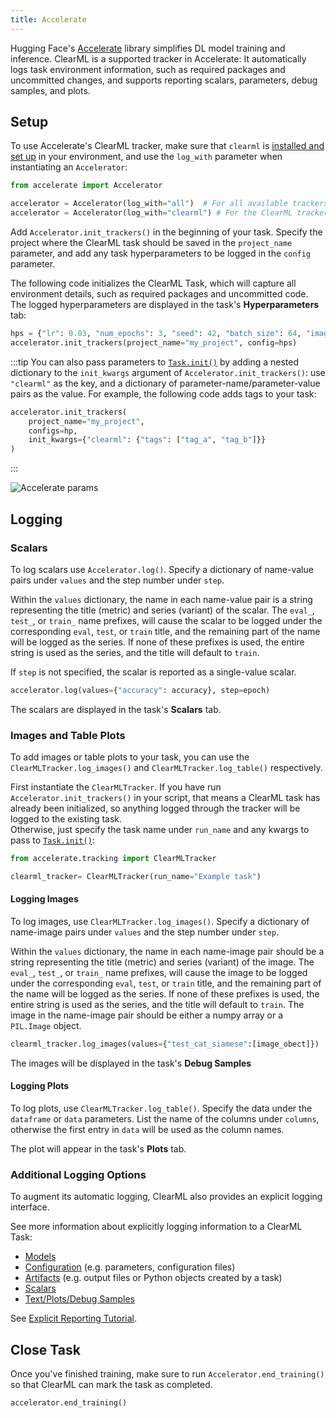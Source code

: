 ```yaml
---
title: Accelerate
---
```


Hugging Face's [Accelerate](https://huggingface.co/docs/accelerate/main/en/index) library simplifies DL model training 
and inference. ClearML is a supported tracker in Accelerate: It automatically logs task environment information, 
such as required packages and uncommitted changes, and supports reporting scalars, parameters, debug samples, and plots.


## Setup

To use Accelerate's ClearML tracker, make sure that `clearml` is [installed and set up](../clearml_sdk/clearml_sdk_setup.md#install-clearml) 
in your environment, and use the `log_with` parameter when instantiating an `Accelerator`:

```python
from accelerate import Accelerator

accelerator = Accelerator(log_with="all")  # For all available trackers in the environment
accelerator = Accelerator(log_with="clearml") # For the ClearML tracker only
```

Add `Accelerator.init_trackers()` in the beginning of your task. Specify the project where the ClearML task should
be saved in the `project_name` parameter, and add any task hyperparameters to be logged in the `config` parameter. 

The following code initializes the ClearML Task, which will capture all environment details, such as required packages 
and uncommitted code. The logged hyperparameters are displayed in the task's **Hyperparameters** tab:


```python
hps = {"lr": 0.03, "num_epochs": 3, "seed": 42, "batch_size": 64, "image_size": 224}
accelerator.init_trackers(project_name="my_project", config=hps)
```

:::tip
You can also pass parameters to [`Task.init()`](../references/sdk/task.md#taskinit) by adding a nested dictionary
to the `init_kwargs` argument of `Accelerator.init_trackers()`: use `"clearml"` as the key, and a dictionary of 
parameter-name/parameter-value pairs as the value. For example, the following code adds tags to your task:

```python
accelerator.init_trackers(
    project_name="my_project", 
    configs=hp, 
    init_kwargs={"clearml": {"tags": ["tag_a", "tag_b"]}}
)
```
:::

![Accelerate params](../img/integrations_accelerate_params.png)

## Logging 

### Scalars 
To log scalars use `Accelerator.log()`. Specify a dictionary of name-value pairs under `values` and the step number 
under `step`.

Within the `values` dictionary, the name in each name-value pair is a string representing the title (metric) and series 
(variant) of the scalar. The `eval_`, `test_`, or `train_` name prefixes, will cause the scalar to be logged under the 
corresponding `eval`, `test`, or `train` title, and the remaining part of the name will be logged as the series. If none 
of these prefixes is used, the entire string is used as the series, and the title will default to `train`. 

If `step` is not specified, the scalar is reported as a single-value scalar. 

```python
accelerator.log(values={"accuracy": accuracy}, step=epoch)
```

The scalars are displayed in the task's **Scalars** tab. 

### Images and Table Plots
To add images or table plots to your task, you can use the `ClearMLTracker.log_images()` and `ClearMLTracker.log_table()`
respectively. 

First instantiate the `ClearMLTracker`. If you have run `Accelerator.init_trackers()` in your script, that means a ClearML 
task has already been initialized, so anything logged through the tracker will be logged to the existing task.  
Otherwise, just specify the task name under `run_name` and any kwargs to pass to 
[`Task.init()`](../references/sdk/task.md#taskinit):

```python
from accelerate.tracking import ClearMLTracker

clearml_tracker= ClearMLTracker(run_name="Example task")
```

#### Logging Images 
To log images, use `ClearMLTracker.log_images()`. Specify a dictionary of name-image pairs under `values` and the step
number under `step`. 

Within the `values` dictionary, the name in each name-image pair should be a string representing the title (metric) and 
series (variant) of the image. The `eval_`, `test_`, or `train_` name prefixes, will cause the image to be logged under 
the corresponding `eval`, `test`, or `train` title, and the remaining part of the name will be logged as the series. 
If none of these prefixes is used, the entire string is used as the series, and the title will default to `train`. The 
image in the name-image pair should be either a numpy array or a `PIL.Image` object.

```python
clearml_tracker.log_images(values={"test_cat_siamese":[image_obect]})
```

The images will be displayed in the task's **Debug Samples**

#### Logging Plots 

To log plots, use `ClearMLTracker.log_table()`. Specify the data under the `dataframe` or `data` parameters. List the 
name of the columns under `columns`, otherwise the first entry in `data` will be used as the column names. 

The plot will appear in the task's **Plots** tab. 

### Additional Logging Options

To augment its automatic logging, ClearML also provides an explicit logging interface.

See more information about explicitly logging information to a ClearML Task:
* [Models](../clearml_sdk/model_sdk.md#manually-logging-models)
* [Configuration](../clearml_sdk/task_sdk.md#configuration) (e.g. parameters, configuration files)
* [Artifacts](../clearml_sdk/task_sdk.md#artifacts) (e.g. output files or Python objects created by a task)
* [Scalars](../clearml_sdk/task_sdk.md#scalars) 
* [Text/Plots/Debug Samples](../fundamentals/logger.md#manual-reporting)

See [Explicit Reporting Tutorial](../guides/reporting/explicit_reporting.md).

## Close Task 

Once you've finished training, make sure to run `Accelerator.end_training()` so that ClearML can mark the task as 
completed.

```python
accelerator.end_training()
```
